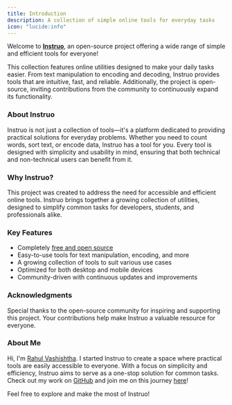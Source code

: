 ```yaml
---
title: Introduction
description: A collection of simple online tools for everyday tasks
icon: "lucide:info"
---
```


Welcome to [**Instruo**](https://instruo.org), an open-source project offering a wide range of simple and efficient tools for everyone!

This collection features online utilities designed to make your daily tasks easier. From text manipulation to encoding and decoding, Instruo provides tools that are intuitive, fast, and reliable. Additionally, the project is open-source, inviting contributions from the community to continuously expand its functionality.

### About Instruo

Instruo is not just a collection of tools—it's a platform dedicated to providing practical solutions for everyday problems. Whether you need to count words, sort text, or encode data, Instruo has a tool for you. Every tool is designed with simplicity and usability in mind, ensuring that both technical and non-technical users can benefit from it.

### Why Instruo?

This project was created to address the need for accessible and efficient online tools. Instruo brings together a growing collection of utilities, designed to simplify common tasks for developers, students, and professionals alike.

### Key Features

- Completely [free and open source](https://github.com/rahulv-official/instruo)
- Easy-to-use tools for text manipulation, encoding, and more
- A growing collection of tools to suit various use cases
- Optimized for both desktop and mobile devices
- Community-driven with continuous updates and improvements

### Acknowledgments

Special thanks to the open-source community for inspiring and supporting this project. Your contributions help make Instruo a valuable resource for everyone.

### About Me

Hi, I'm [Rahul Vashishtha](https://rahulv.dev). I started Instruo to create a space where practical tools are easily accessible to everyone. With a focus on simplicity and efficiency, Instruo aims to serve as a one-stop solution for common tasks. Check out my work on [GitHub](https://github.com/rahul-vashishtha) and join me on this journey [here](https://github.com/rahulv-official/instruo)!

Feel free to explore and make the most of Instruo!
